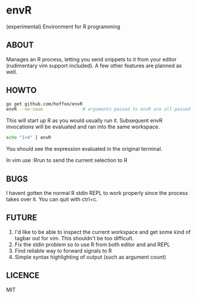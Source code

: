 envR
====

(experimental) Environment for R programming


ABOUT
-----

Manages an R process, letting you send snippets to it from your editor (rudimentary vim support included). A few other features are planned as well.


HOWTO
-----

```sh
go get github.com/hoffoo/envR
envR --no-save               # arguments passed to envR are all passed to R
```

This will start up R as you would usually run it. Subsequent envR invocations will be evaluated and ran into the same workspace.

```sh
echo "1+4" | envR
```

You should see the expression evaluated in the original terminal.

In vim use :Rrun to send the current selection to R


BUGS
----

I havent gotten the normal R stdin REPL to work properly since the process takes over it. You can quit with ctrl+c.


FUTURE
------

1. I'd like to be able to inspect the current workspace and get some kind of tagbar out for vim. This shouldn't be too difficult.
1. Fix the stdin problem so to use R from both editor and and REPL
1. Find reliable way to forward signals to R
1. Simple syntax highlighting of output (such as argument count)


LICENCE
-------

MIT
